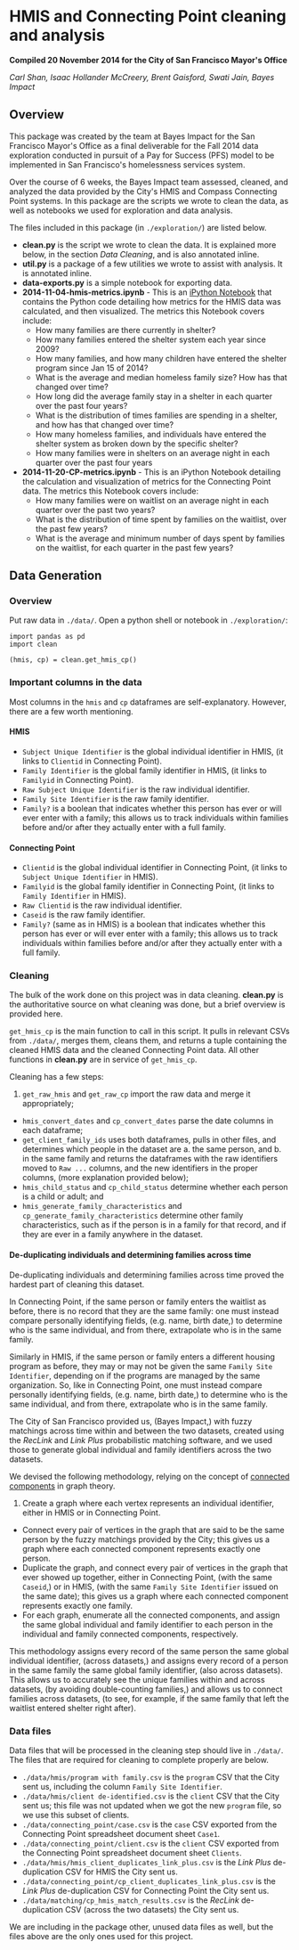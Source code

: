 HMIS and Connecting Point cleaning and analysis
===

**Compiled 20 November 2014 for the City of San Francisco Mayor's Office**

*Carl Shan, Isaac Hollander McCreery, Brent Gaisford, Swati Jain, Bayes Impact*

Overview
---

This package was created by the team at Bayes Impact for the San Francisco Mayor's Office as a final deliverable for the Fall 2014 data exploration conducted in pursuit of a Pay for Success (PFS) model to be implemented in San Francisco's homelessness services system.

Over the course of 6 weeks, the Bayes Impact team assessed, cleaned, and analyzed the data provided by the City's HMIS and Compass Connecting Point systems.  In this package are the scripts we wrote to clean the data, as well as notebooks we used for exploration and data analysis.

The files included in this package (in `./exploration/`) are listed below.

- **clean.py** is the script we wrote to clean the data.  It is explained more below, in the section *Data Cleaning*, and is also annotated inline.
- **util.py** is a package of a few utilities we wrote to assist with analysis.  It is annotated inline.
- **data-exports.py** is a simple notebook for exporting data.
- **2014-11-04-hmis-metrics.ipynb** - This is an [iPython Notebook](www.ipython.org) that contains the Python code detailing how metrics for the HMIS data was calculated, and then visualized. The metrics this Notebook covers include:
	- How many families are there currently in shelter?
	- How many families entered the shelter system each year since 2009?
	- How many families, and how many children have entered the shelter program since Jan 15 of 2014?
	- What is the average and median homeless family size? How has that changed over time?
	- How long did the average family stay in a shelter in each quarter over the past four years?
	- What is the distribution of times families are spending in a shelter, and how has that changed over time?
	- How many homeless families, and individuals have entered the shelter system as broken down by the specific shelter?
	- How many families were in shelters on an average night in each quarter over the past four years
- **2014-11-20-CP-metrics.ipynb** - This is an iPython Notebook detailing the calculation and visualization of metrics for the Connecting Point data. The metrics this Notebook covers include:
	- How many families were on waitlist on an average night in each quarter over the past two years?
	- What is the distribution of time spent by families on the waitlist, over the past few years?
	- What is the average and minimum number of days spent by families on the waitlist, for each quarter in the past few years?

Data Generation
---

### Overview

Put raw data in `./data/`.  Open a python shell or notebook in `./exploration/`:

```
import pandas as pd
import clean

(hmis, cp) = clean.get_hmis_cp()
```

### Important columns in the data

Most columns in the `hmis` and `cp` dataframes are self-explanatory.  However, there are a few worth mentioning.

#### HMIS

- `Subject Unique Identifier` is the global individual identifier in HMIS, (it links to `Clientid` in Connecting Point).
- `Family Identifier` is the global family identifier in HMIS, (it links to `Familyid` in Connecting Point).
- `Raw Subject Unique Identifier` is the raw individual identifier.
- `Family Site Identifier` is the raw family identifier.
- `Family?` is a boolean that indicates whether this person has ever or will ever enter with a family; this allows us to track individuals within families before and/or after they actually enter with a full family.

#### Connecting Point

- `Clientid` is the global individual identifier in Connecting Point, (it links to `Subject Unique Identifier` in HMIS).
- `Familyid` is the global family identifier in Connecting Point, (it links to `Family Identifier` in HMIS).
- `Raw Clientid` is the raw individual identifier.
- `Caseid` is the raw family identifier.
- `Family?` (same as in HMIS) is a boolean that indicates whether this person has ever or will ever enter with a family; this allows us to track individuals within families before and/or after they actually enter with a full family.

### Cleaning

The bulk of the work done on this project was in data cleaning.  **clean.py** is the authoritative source on what cleaning was done, but a brief overview is provided here.

`get_hmis_cp` is the main function to call in this script.  It pulls in relevant CSVs from `./data/`, merges them, cleans them, and returns a tuple containing the cleaned HMIS data and the cleaned Connecting Point data.  All other functions in **clean.py** are in service of `get_hmis_cp`.

Cleaning has a few steps:

1. `get_raw_hmis` and `get_raw_cp` import the raw data and merge it appropriately;
- `hmis_convert_dates` and `cp_convert_dates` parse the date columns in each dataframe;
- `get_client_family_ids` uses both dataframes, pulls in other files, and determines which people in the dataset are
	a. the same person, and
	b. in the same family
and returns the dataframes with the raw identifiers moved to `Raw ...` columns, and the new identifiers in the proper columns, (more explanation provided below);
- `hmis_child_status` and `cp_child_status` determine whether each person is a child or adult; and
- `hmis_generate_family_characteristics` and `cp_generate_family_characteristics` determine other family characteristics, such as if the person is in a family for that record, and if they are ever in a family anywhere in the dataset.

#### De-duplicating individuals and determining families across time

De-duplicating individuals and determining families across time proved the hardest part of cleaning this dataset.

In Connecting Point, if the same person or family enters the waitlist as before, there is no record that they are the same family: one must instead compare personally identifying fields, (e.g. name, birth date,) to determine who is the same individual, and from there, extrapolate who is in the same family.

Similarly in HMIS, if the same person or family enters a different housing program as before, they may or may not be given the same `Family Site Identifier`, depending on if the programs are managed by the same organization.  So, like in Connecting Point, one must instead compare personally identifying fields, (e.g. name, birth date,) to determine who is the same individual, and from there, extrapolate who is in the same family.

The City of San Francisco provided us, (Bayes Impact,) with fuzzy matchings across time within and between the two datasets, created using the *RecLink* and *Link Plus* probabilistic matching software, and we used those to generate global individual and family identifiers across the two datasets.

We devised the following methodology, relying on the concept of [connected components](http://en.wikipedia.org/wiki/Connected_component_(graph_theory)) in graph theory.

1. Create a graph where each vertex represents an individual identifier, either in HMIS or in Connecting Point.
- Connect every pair of vertices in the graph that are said to be the same person by the fuzzy matchings provided by the City; this gives us a graph where each connected component represents exactly one person.
- Duplicate the graph, and connect every pair of vertices in the graph that ever showed up together, either in Connecting Point, (with the same `Caseid`,) or in HMIS, (with the same `Family Site Identifier` issued on the same date); this gives us a graph where each connected component represents exactly one family.
- For each graph, enumerate all the connected components, and assign the same global individual and family identifier to each person in the individual and family connected components, respectively.

This methodology assigns every record of the same person the same global individual identifier, (across datasets,) and assigns every record of a person in the same family the same global family identifier, (also across datasets).  This allows us to accurately see the unique families within and across datasets, (by avoiding double-counting families,) and allows us to connect families across datasets, (to see, for example, if the same family that left the waitlist entered shelter right after).

### Data files

Data files that will be processed in the cleaning step should live in `./data/`.  The files that are required for cleaning to complete properly are below.

- `./data/hmis/program with family.csv` is the `program` CSV that the City sent us, including the column `Family Site Identifier`.
- `./data/hmis/client de-identified.csv` is the `client` CSV that the City sent us; this file was not updated when we got the new `program` file, so we use this subset of clients.
- `./data/connecting_point/case.csv` is the `case` CSV exported from the Connecting Point spreadsheet document sheet `Case1`.
- `./data/connecting_point/client.csv` is the `client` CSV exported from the Connecting Point spreadsheet document sheet `Clients`.
- `./data/hmis/hmis_client_duplicates_link_plus.csv` is the *Link Plus* de-duplication CSV for HMIS the City sent us.
- `./data/connecting_point/cp_client_duplicates_link_plus.csv` is the *Link Plus* de-duplication CSV for Connecting Point the City sent us.
- `./data/matching/cp_hmis_match_results.csv` is the *RecLink* de-duplication CSV (across the two datasets) the City sent us.

We are including in the package other, unused data files as well, but the files above are the only ones used for this project.
